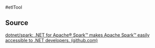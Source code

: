 #etlTool 

## Source
[dotnet/spark: .NET for Apache® Spark™ makes Apache Spark™ easily accessible to .NET developers. (github.com)](https://github.com/dotnet/spark/tree/main)
